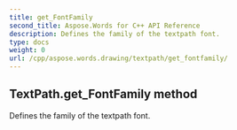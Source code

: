 ```yaml
---
title: get_FontFamily
second_title: Aspose.Words for C++ API Reference
description: Defines the family of the textpath font. 
type: docs
weight: 0
url: /cpp/aspose.words.drawing/textpath/get_fontfamily/
---
```

## TextPath.get_FontFamily method


Defines the family of the textpath font. 

